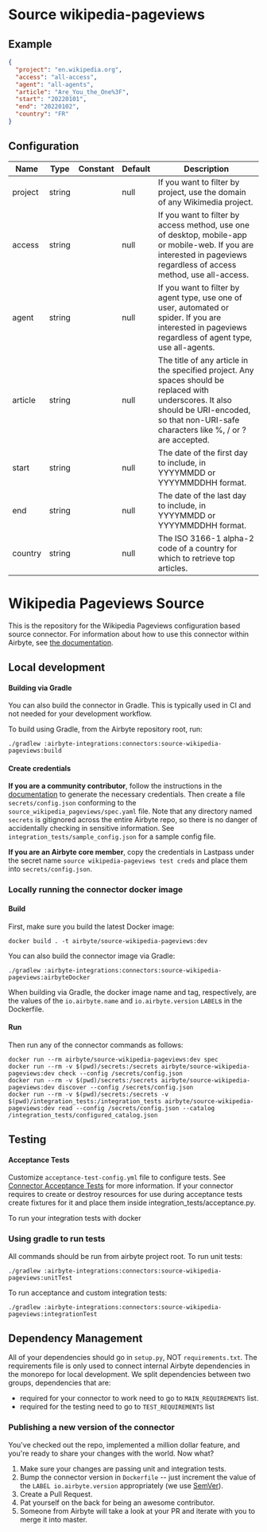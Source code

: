 # Source wikipedia-pageviews

## Example
```json
{
  "project": "en.wikipedia.org",
  "access": "all-access",
  "agent": "all-agents",
  "article": "Are_You_the_One%3F",
  "start": "20220101",
  "end": "20220102",
  "country": "FR"
}
```

## Configuration
| Name | Type | Constant | Default | Description |
| --- | --- | --- | --- | --- |
|project|string||null|If you want to filter by project, use the domain of any Wikimedia project.|
|access|string||null|If you want to filter by access method, use one of desktop, mobile-app or mobile-web. If you are interested in pageviews regardless of access method, use all-access.|
|agent|string||null|If you want to filter by agent type, use one of user, automated or spider. If you are interested in pageviews regardless of agent type, use all-agents.|
|article|string||null|The title of any article in the specified project. Any spaces should be replaced with underscores. It also should be URI-encoded, so that non-URI-safe characters like %, / or ? are accepted.|
|start|string||null|The date of the first day to include, in YYYYMMDD or YYYYMMDDHH format.|
|end|string||null|The date of the last day to include, in YYYYMMDD or YYYYMMDDHH format.|
|country|string||null|The ISO 3166-1 alpha-2 code of a country for which to retrieve top articles.|

# Wikipedia Pageviews Source

This is the repository for the Wikipedia Pageviews configuration based source connector.
For information about how to use this connector within Airbyte, see [the documentation](https://docs.airbyte.io/integrations/sources/wikipedia-pageviews).

## Local development

#### Building via Gradle
You can also build the connector in Gradle. This is typically used in CI and not needed for your development workflow.

To build using Gradle, from the Airbyte repository root, run:
```
./gradlew :airbyte-integrations:connectors:source-wikipedia-pageviews:build
```

#### Create credentials
**If you are a community contributor**, follow the instructions in the [documentation](https://docs.airbyte.io/integrations/sources/wikipedia-pageviews)
to generate the necessary credentials. Then create a file `secrets/config.json` conforming to the `source_wikipedia_pageviews/spec.yaml` file.
Note that any directory named `secrets` is gitignored across the entire Airbyte repo, so there is no danger of accidentally checking in sensitive information.
See `integration_tests/sample_config.json` for a sample config file.

**If you are an Airbyte core member**, copy the credentials in Lastpass under the secret name `source wikipedia-pageviews test creds`
and place them into `secrets/config.json`.

### Locally running the connector docker image

#### Build
First, make sure you build the latest Docker image:
```
docker build . -t airbyte/source-wikipedia-pageviews:dev
```

You can also build the connector image via Gradle:
```
./gradlew :airbyte-integrations:connectors:source-wikipedia-pageviews:airbyteDocker
```
When building via Gradle, the docker image name and tag, respectively, are the values of the `io.airbyte.name` and `io.airbyte.version` `LABEL`s in
the Dockerfile.

#### Run
Then run any of the connector commands as follows:
```
docker run --rm airbyte/source-wikipedia-pageviews:dev spec
docker run --rm -v $(pwd)/secrets:/secrets airbyte/source-wikipedia-pageviews:dev check --config /secrets/config.json
docker run --rm -v $(pwd)/secrets:/secrets airbyte/source-wikipedia-pageviews:dev discover --config /secrets/config.json
docker run --rm -v $(pwd)/secrets:/secrets -v $(pwd)/integration_tests:/integration_tests airbyte/source-wikipedia-pageviews:dev read --config /secrets/config.json --catalog /integration_tests/configured_catalog.json
```
## Testing

#### Acceptance Tests
Customize `acceptance-test-config.yml` file to configure tests. See [Connector Acceptance Tests](https://docs.airbyte.io/connector-development/testing-connectors/connector-acceptance-tests-reference) for more information.
If your connector requires to create or destroy resources for use during acceptance tests create fixtures for it and place them inside integration_tests/acceptance.py.

To run your integration tests with docker

### Using gradle to run tests
All commands should be run from airbyte project root.
To run unit tests:
```
./gradlew :airbyte-integrations:connectors:source-wikipedia-pageviews:unitTest
```
To run acceptance and custom integration tests:
```
./gradlew :airbyte-integrations:connectors:source-wikipedia-pageviews:integrationTest
```

## Dependency Management
All of your dependencies should go in `setup.py`, NOT `requirements.txt`. The requirements file is only used to connect internal Airbyte dependencies in the monorepo for local development.
We split dependencies between two groups, dependencies that are:
* required for your connector to work need to go to `MAIN_REQUIREMENTS` list.
* required for the testing need to go to `TEST_REQUIREMENTS` list

### Publishing a new version of the connector
You've checked out the repo, implemented a million dollar feature, and you're ready to share your changes with the world. Now what?
1. Make sure your changes are passing unit and integration tests.
1. Bump the connector version in `Dockerfile` -- just increment the value of the `LABEL io.airbyte.version` appropriately (we use [SemVer](https://semver.org/)).
1. Create a Pull Request.
1. Pat yourself on the back for being an awesome contributor.
1. Someone from Airbyte will take a look at your PR and iterate with you to merge it into master.
